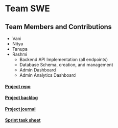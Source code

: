# Team SWE
## Team Members and Contributions
* Vani
* Nitya
* Tanupa
* Rashmi
  * Backend API Implementation (all endpoints)
  * Database Schema, creation, and management
  * Admin Dashboard
  * Admin Analytics Dashboard

#### [Project repo](https://github.com/gopinathsjsu/team-project-swe/tree/master)
#### [Project backlog](https://docs.google.com/spreadsheets/d/1Vp7y_yNG8E_2IXD0PCCNqV-gu_kiEn4KwN2t2rp0cNc/edit?usp=drive_link)
#### [Project journal](https://drive.google.com/drive/folders/1UNs8ECa3x-ZLph5XEBL7MZQElcy2R4dY?usp=drive_link)
#### [Sprint task sheet](https://docs.google.com/spreadsheets/d/1lffAHhdplSi4oc8NDlnvqoF-C-uH_2GBhyjHBrNt2MY/edit?usp=drive_link)
